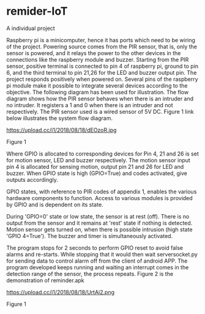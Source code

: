 # remider-IoT
A individual project

Raspberry pi is a minicomputer, hence it has ports which need to be wiring of the project. Powering source comes from the PIR sensor, that is, only the sensor is powered, and it relays the power to the other devices in the connections like the raspberry module and buzzer. Starting from the PIR sensor, positive terminal is connected to pin 4 of raspberry pi, ground to pin 6, and the third terminal to pin 21,26 for the LED and buzzer output pin. 
The project responds positively when powered on. Several pins of the raspberry pi module make it possible to integrate several devices according to the objective. The following diagram has been used for illustration. The flow diagram shows how the PIR sensor behaves when there is an intruder and no intruder. It registers a 1 and 0 when there is an intruder and not respectively. The PIR sensor used is a wired sensor of 5V DC. Figure 1 link below illustrates the system flow diagram.

https://upload.cc/i1/2018/08/18/dEOzoR.jpg

Figure 1

Where GPIO is allocated to corresponding devices for Pin 4, 21 and 26 is set for motion sensor, LED and buzzer respectively. The motion sensor input pin 4 is allocated for sensing motion, output pin 21 and 26 for LED and buzzer. When GPIO state is high (GPIO=True) and codes activated, give outputs accordingly. 

GPIO states, with reference to PIR codes of appendix 1, enables the various hardware components to function. Access to various modules is provided by GPIO and is dependent on its state. 

During 'GPIO=0' state or low state, the sensor is at rest (off). There is no output from the sensor and it remains at 'rest' state if nothing is detected. 
Motion sensor gets turned on, when there is possible intrusion (high state 'GPIO 4=True'). The buzzer and timer is simultaneously activated.
 
The program stops for 2 seconds to perform GPIO reset to avoid false alarms and re-starts. While stopping that it would then wait serversocket.py for sending data to control alarm off from the client of android APP. The program developed keeps running and waiting an interrupt comes in the detection range of the sensor, the process repeats. Figure 2 is the demonstration of reminder.apk

https://upload.cc/i1/2018/08/18/UrtAi2.png

Figure 1
